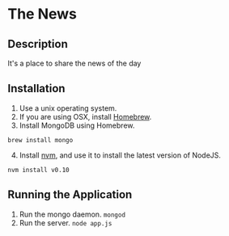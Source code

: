 # The News

## Description
It's a place to share the news of the day

## Installation
1. Use a unix operating system.
2. If you are using OSX, install [Homebrew](http://brew.sh/).
3. Install MongoDB using Homebrew.
```
brew install mongo
```
4. Install [nvm](https://github.com/creationix/nvm), and use it to install the latest version of NodeJS.
```
nvm install v0.10
```

## Running the Application
1. Run the mongo daemon. ```mongod```
2. Run the server. ```node app.js```

